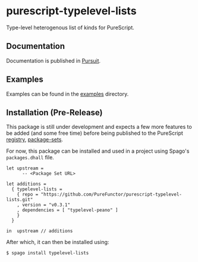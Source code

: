 # purescript-typelevel-lists
Type-level heterogenous list of kinds for PureScript.

## Documentation
Documentation is published in [Pursuit](https://pursuit.purescript.org/packages/purescript-typelevel-lists).

## Examples
Examples can be found in the [examples](./examples) directory.

## Installation (Pre-Release)
This package is still under development and expects a few more features to be added
(and some free time) before being published to the PureScript [registry](https://github.com/purescript/registry),
[package-sets](https://github.com/purescript/package-sets).

For now, this package can be installed and used in a project using Spago's `packages.dhall` file.

``` dhall
let upstream =
      -- <Package Set URL> 

let additions =
  { typelevel-lists =
    { repo = "https://github.com/PureFunctor/purescript-typelevel-lists.git"
    , version = "v0.3.1"
    , dependencies = [ "typelevel-peano" ]
    }
  }

in  upstream // additions
```

After which, it can then be installed using:

``` sh
$ spago install typelevel-lists
```

